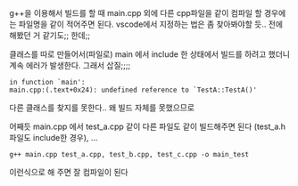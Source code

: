 
g++을 이용해서 빌드를 할 때 main.cpp 외에 다른 cpp파일을 같이 컴파일 할 경우에는 파일명을 같이 적어주면 된다.  vscode에서 지정하는 법은 좀 찾아봐야할 듯.. 전에 해봤던 거 같기도;; 한데;;

클래스를 따로 만들어서(파일로) main 에서 include 한 상태에서 빌드를 하려고 했더니 계속 에러가 발생한다. 그래서 삽질;;;;

```
in function `main':
main.cpp:(.text+0x24): undefined reference to `TestA::TestA()'
```

다른 클래스를 찾지를 못한다.. 왜 빌드 자체를 못했으므로 

어째듯 main.cpp 에서 test_a.cpp 같이 다른 파일도 같이 빌드해주면 된다 (test_a.h 파일도 include한 경우), ...

```
g++ main.cpp test_a.cpp, test_b.cpp, test_c.cpp -o main_test
```

이런식으로 해 주면 잘 컴파일이 된다 
